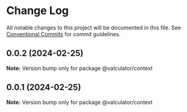 # Change Log

All notable changes to this project will be documented in this file.
See [Conventional Commits](https://conventionalcommits.org) for commit guidelines.

## 0.0.2 (2024-02-25)

**Note:** Version bump only for package @valculator/context





## 0.0.1 (2024-02-25)

**Note:** Version bump only for package @valculator/context
